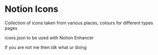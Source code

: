 # Notion Icons
Collection of icons taken from various places, colours for different types pages

icons.json to be used with Notion Enhancer

If you are not me then idk what ur doing
